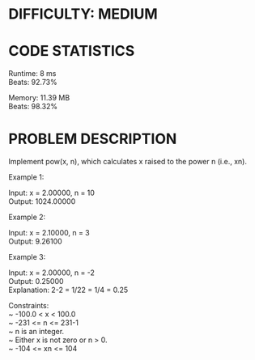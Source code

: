 # DIFFICULTY: MEDIUM

# CODE STATISTICS

Runtime: 8 ms <br />
Beats: 92.73%

Memory: 11.39 MB <br />
Beats: 98.32%

# PROBLEM DESCRIPTION
Implement pow(x, n), which calculates x raised to the power n (i.e., xn). <br /> 

Example 1: <br />

Input: x = 2.00000, n = 10 <br /> 
Output: 1024.00000 

Example 2: <br />

Input: x = 2.10000, n = 3 <br /> 
Output: 9.26100

Example 3: <br /> 

Input: x = 2.00000, n = -2 <br /> 
Output: 0.25000 <br /> 
Explanation: 2-2 = 1/22 = 1/4 = 0.25
 

Constraints: <br /> 
~ -100.0 < x < 100.0 <br /> 
~ -231 <= n <= 231-1 <br /> 
~ n is an integer. <br /> 
~ Either x is not zero or n > 0. <br /> 
~ -104 <= xn <= 104 <br /> 
